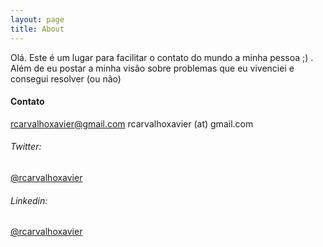 ```yaml
---
layout: page
title: About
---
```


Olá.
Este é um lugar para facilitar o contato do mundo a minha pessoa ;) . Além de eu postar a minha visão sobre problemas que eu vivenciei e consegui resolver (ou não)

#### Contato
<rcarvalhoxavier@gmail.com>
rcarvalhoxavier (at) gmail.com

###### Twitter: 
[@rcarvalhoxavier](https://twitter.com/rcarvalhoxavier)

###### Linkedin: 
[@rcarvalhoxavier](https://www.linkedin.com/in/rcarvalhoxavier/)
